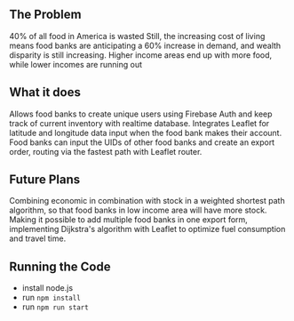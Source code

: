 ## The Problem
40% of all food in America is wasted
Still, the increasing cost of living means food banks are anticipating a 60% increase in demand, and wealth disparity is still increasing.
Higher income areas end up with more food, while lower incomes are running out


## What it does
Allows food banks to create unique users using Firebase Auth and keep track of current inventory with realtime database. Integrates Leaflet for latitude and longitude data input when the food bank makes their account. Food banks can input the UIDs of other food banks and create an export order, routing via the fastest path with Leaflet router.

## Future Plans
Combining economic in combination with stock in a weighted shortest path algorithm, so that food banks in low income area will have more stock.
Making it possible to add multiple food banks in one export form, implementing Dijkstra's algorithm with Leaflet to optimize fuel consumption and travel time.

## Running the Code
  - install node.js
  - run ```npm install```
  - run ```npm run start```
